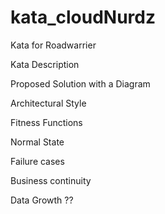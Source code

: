 # kata_cloudNurdz
Kata for Roadwarrier


Kata Description 


Proposed Solution with a Diagram 



Architectural Style 



Fitness Functions 



Normal State



Failure cases 


Business continuity 



Data Growth ??
